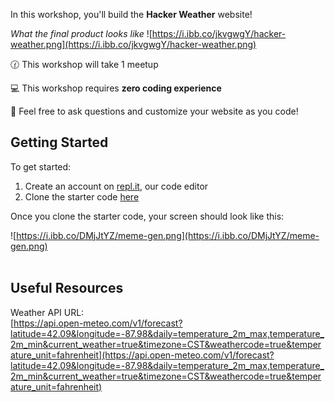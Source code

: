 In this workshop, you'll build the **Hacker Weather** website!

*What the final product looks like*
![https://i.ibb.co/jkvgwgY/hacker-weather.png](https://i.ibb.co/jkvgwgY/hacker-weather.png)

🕜 This workshop will take 1 meetup

💻 This workshop requires **zero coding experience**

👋 Feel free to ask questions and customize your website as you code!

## Getting Started
To get started:

1) Create an account on <a href="https://repl.it" target="_blank">repl.it</a>, our code editor
2) Clone the starter code <a href="https://replit.com/@MiguelAenlle1/Weather-App-Starter-Code" target="_blank">here</a>

Once you clone the starter code, your screen should look like this:

![https://i.ibb.co/DMjJtYZ/meme-gen.png](https://i.ibb.co/DMjJtYZ/meme-gen.png)
<br>
<br>

## Useful Resources 
Weather API URL: <br>
[https://api.open-meteo.com/v1/forecast?latitude=42.09&longitude=-87.98&daily=temperature_2m_max,temperature_2m_min&current_weather=true&timezone=CST&weathercode=true&temperature_unit=fahrenheit](https://api.open-meteo.com/v1/forecast?latitude=42.09&longitude=-87.98&daily=temperature_2m_max,temperature_2m_min&current_weather=true&timezone=CST&weathercode=true&temperature_unit=fahrenheit)

